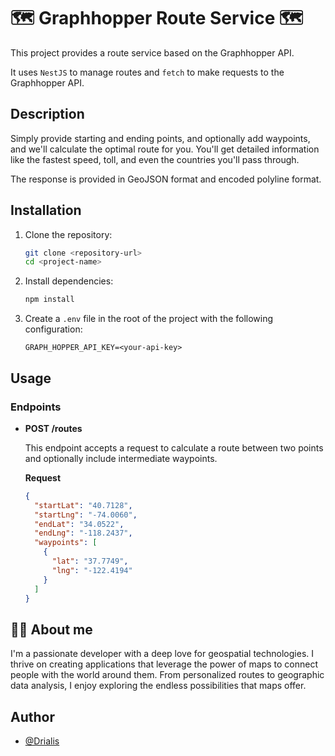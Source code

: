 # 🗺 Graphhopper Route Service 🗺


This project provides a route service based on the Graphhopper API. 

It uses `NestJS` to manage routes and `fetch` to make requests to the Graphhopper API.


## Description

Simply provide starting and ending points, and optionally add waypoints, and we'll calculate the optimal route for you. You'll get detailed information like the fastest speed, toll, and even the countries you'll pass through.  

The response is provided in GeoJSON format and encoded polyline format.


## Installation

1. Clone the repository:

    ```bash
    git clone <repository-url>
    cd <project-name>
    ```

2. Install dependencies:

    ```bash
    npm install
    ```

3. Create a `.env` file in the root of the project with the following configuration:

    ```plaintext
    GRAPH_HOPPER_API_KEY=<your-api-key>
    ```

## Usage

### Endpoints

- **POST /routes**

  This endpoint accepts a request to calculate a route between two points and optionally include intermediate waypoints.

  **Request**

  ```json
  {
    "startLat": "40.7128",
    "startLng": "-74.0060",
    "endLat": "34.0522",
    "endLng": "-118.2437",
    "waypoints": [
      {
        "lat": "37.7749",
        "lng": "-122.4194"
      }
    ]
  }


## 👨‍💻 About me

I'm a passionate developer with a deep love for geospatial technologies. I thrive on creating applications that leverage the power of maps to connect people with the world around them. From personalized routes to geographic data analysis, I enjoy exploring the endless possibilities that maps offer.

## Author

- [@Drialis](https://www.github.com/Drialis)
